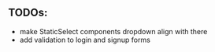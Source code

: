 ## TODOs:

- make StaticSelect components dropdown align with there
- add validation to login and signup forms
